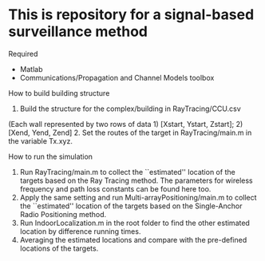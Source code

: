 # This is repository for a signal-based surveillance method

Required 
   - Matlab
   - Communications/Propagation and Channel Models toolbox
   
How to build building structure
   1. Build the structure for the complex/building in RayTracing/CCU.csv 
   
   (Each wall represented by two rows of data 1) [Xstart, Ystart, Zstart]; 2) [Xend, Yend, Zend]
   2. Set the routes of the target in RayTracing/main.m in the variable Tx.xyz.  
   
How to run the simulation
   1. Run RayTracing/main.m to collect the ``estimated'' location of the targets based on the Ray Tracing method. The parameters for wireless frequency and path loss constants can be found here too. 
   2. Apply the same setting and run Multi-arrayPositioning/main.m to collect the ``estimated'' location of the targets based on the Single-Anchor Radio Positioning method.
   3. Run IndoorLocalization.m in the root folder to find the other estimated location by difference running times.  
   4. Averaging the estimated locations and compare with the pre-defined locations of the targets.

